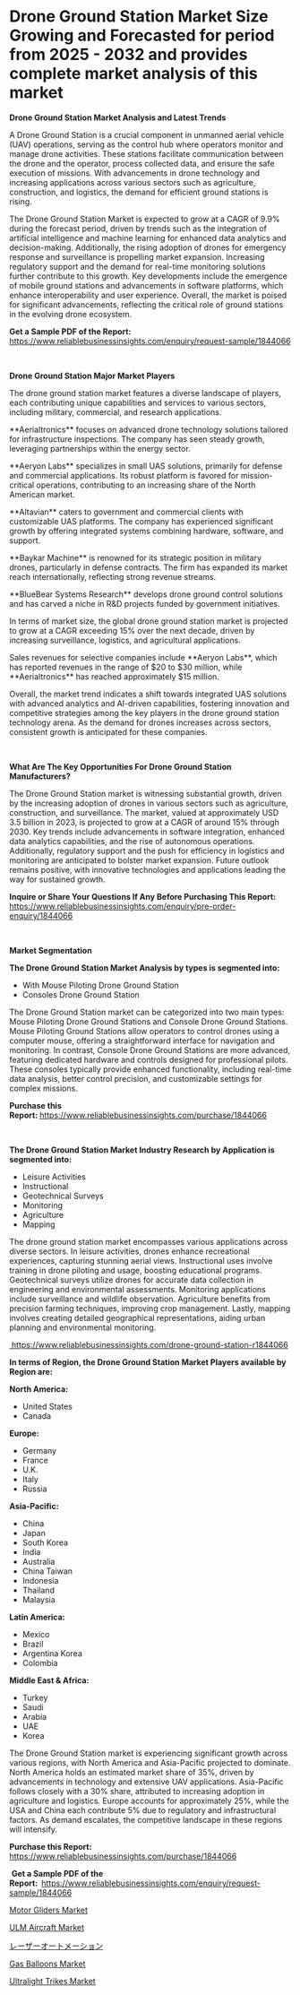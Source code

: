 <p><h1>Drone Ground Station Market Size Growing and Forecasted for period from 2025 - 2032 and provides complete market analysis of this market</h1></p><p><strong>Drone Ground Station Market Analysis and Latest Trends</strong></p>
<p><p>A Drone Ground Station is a crucial component in unmanned aerial vehicle (UAV) operations, serving as the control hub where operators monitor and manage drone activities. These stations facilitate communication between the drone and the operator, process collected data, and ensure the safe execution of missions. With advancements in drone technology and increasing applications across various sectors such as agriculture, construction, and logistics, the demand for efficient ground stations is rising.</p><p>The Drone Ground Station Market is expected to grow at a CAGR of 9.9% during the forecast period, driven by trends such as the integration of artificial intelligence and machine learning for enhanced data analytics and decision-making. Additionally, the rising adoption of drones for emergency response and surveillance is propelling market expansion. Increasing regulatory support and the demand for real-time monitoring solutions further contribute to this growth. Key developments include the emergence of mobile ground stations and advancements in software platforms, which enhance interoperability and user experience. Overall, the market is poised for significant advancements, reflecting the critical role of ground stations in the evolving drone ecosystem.</p></p>
<p><strong>Get a Sample PDF of the Report:&nbsp;</strong> <a href="https://www.reliablebusinessinsights.com/enquiry/request-sample/1844066?utm_campaign=101&utm_medium=2&utm_source=Github&utm_content=ia&utm_term=18022025&utm_id=drone-ground-station">https://www.reliablebusinessinsights.com/enquiry/request-sample/1844066</a></p>
<p>&nbsp;</p>
<p><strong>Drone Ground Station Major Market Players</strong></p>
<p><p>The drone ground station market features a diverse landscape of players, each contributing unique capabilities and services to various sectors, including military, commercial, and research applications. </p><p>**Aerialtronics** focuses on advanced drone technology solutions tailored for infrastructure inspections. The company has seen steady growth, leveraging partnerships within the energy sector.</p><p>**Aeryon Labs** specializes in small UAS solutions, primarily for defense and commercial applications. Its robust platform is favored for mission-critical operations, contributing to an increasing share of the North American market.</p><p>**Altavian** caters to government and commercial clients with customizable UAS platforms. The company has experienced significant growth by offering integrated systems combining hardware, software, and support.</p><p>**Baykar Machine** is renowned for its strategic position in military drones, particularly in defense contracts. The firm has expanded its market reach internationally, reflecting strong revenue streams.</p><p>**BlueBear Systems Research** develops drone ground control solutions and has carved a niche in R&D projects funded by government initiatives.</p><p>In terms of market size, the global drone ground station market is projected to grow at a CAGR exceeding 15% over the next decade, driven by increasing surveillance, logistics, and agricultural applications. </p><p>Sales revenues for selective companies include **Aeryon Labs**, which has reported revenues in the range of $20 to $30 million, while **Aerialtronics** has reached approximately $15 million. </p><p>Overall, the market trend indicates a shift towards integrated UAS solutions with advanced analytics and AI-driven capabilities, fostering innovation and competitive strategies among the key players in the drone ground station technology arena. As the demand for drones increases across sectors, consistent growth is anticipated for these companies.</p></p>
<p>&nbsp;</p>
<p><strong>What Are The Key Opportunities For Drone Ground Station Manufacturers?</strong></p>
<p><p>The Drone Ground Station market is witnessing substantial growth, driven by the increasing adoption of drones in various sectors such as agriculture, construction, and surveillance. The market, valued at approximately USD 3.5 billion in 2023, is projected to grow at a CAGR of around 15% through 2030. Key trends include advancements in software integration, enhanced data analytics capabilities, and the rise of autonomous operations. Additionally, regulatory support and the push for efficiency in logistics and monitoring are anticipated to bolster market expansion. Future outlook remains positive, with innovative technologies and applications leading the way for sustained growth.</p></p>
<p><strong>Inquire or Share Your Questions If Any Before Purchasing This Report:</strong> <a href="https://www.reliablebusinessinsights.com/enquiry/pre-order-enquiry/1844066?utm_campaign=101&utm_medium=2&utm_source=Github&utm_content=ia&utm_term=18022025&utm_id=drone-ground-station">https://www.reliablebusinessinsights.com/enquiry/pre-order-enquiry/1844066</a></p>
<p>&nbsp;</p>
<p><strong>Market Segmentation</strong></p>
<p><strong>The Drone Ground Station Market Analysis by types is segmented into:</strong></p>
<p><ul><li>With Mouse Piloting Drone Ground Station</li><li>Consoles Drone Ground Station</li></ul></p>
<p><p>The Drone Ground Station market can be categorized into two main types: Mouse Piloting Drone Ground Stations and Console Drone Ground Stations. Mouse Piloting Ground Stations allow operators to control drones using a computer mouse, offering a straightforward interface for navigation and monitoring. In contrast, Console Drone Ground Stations are more advanced, featuring dedicated hardware and controls designed for professional pilots. These consoles typically provide enhanced functionality, including real-time data analysis, better control precision, and customizable settings for complex missions.</p></p>
<p><strong>Purchase this Report:&nbsp;</strong><a href="https://www.reliablebusinessinsights.com/purchase/1844066?utm_campaign=101&utm_medium=2&utm_source=Github&utm_content=ia&utm_term=18022025&utm_id=drone-ground-station">https://www.reliablebusinessinsights.com/purchase/1844066</a></p>
<p>&nbsp;</p>
<p><strong>The Drone Ground Station Market Industry Research by Application is segmented into:</strong></p>
<p><ul><li>Leisure Activities</li><li>Instructional</li><li>Geotechnical Surveys</li><li>Monitoring</li><li>Agriculture</li><li>Mapping</li></ul></p>
<p><p>The drone ground station market encompasses various applications across diverse sectors. In leisure activities, drones enhance recreational experiences, capturing stunning aerial views. Instructional uses involve training in drone piloting and usage, boosting educational programs. Geotechnical surveys utilize drones for accurate data collection in engineering and environmental assessments. Monitoring applications include surveillance and wildlife observation. Agriculture benefits from precision farming techniques, improving crop management. Lastly, mapping involves creating detailed geographical representations, aiding urban planning and environmental monitoring.</p></p>
<p><a href="https://www.reliablebusinessinsights.com/drone-ground-station-r1844066?utm_campaign=101&utm_medium=2&utm_source=Github&utm_content=ia&utm_term=18022025&utm_id=drone-ground-station">&nbsp;https://www.reliablebusinessinsights.com/drone-ground-station-r1844066</a></p>
<p><strong>In terms of Region, the Drone Ground Station Market Players available by Region are:</strong></p>
<p>
    <p> <strong> North America: </strong>
        <ul>
            <li>United States</li>
            <li>Canada</li>
        </ul>
        </p> 
    <p> <strong> Europe: </strong>
        <ul>
            <li>Germany</li>
            <li>France</li>
            <li>U.K.</li>
            <li>Italy</li>
            <li>Russia</li>
        </ul>
        </p> 
    <p> <strong> Asia-Pacific: </strong>
        <ul>
            <li>China</li>
            <li>Japan</li>
            <li>South Korea</li>
            <li>India</li>
            <li>Australia</li>
            <li>China Taiwan</li>
            <li>Indonesia</li>
            <li>Thailand</li>
            <li>Malaysia</li>
        </ul>
        </p> 
    <p> <strong> Latin America: </strong>
        <ul>
            <li>Mexico</li>
            <li>Brazil</li>
            <li>Argentina Korea</li>
            <li>Colombia</li>
        </ul>
        </p> 
    <p> <strong> Middle East & Africa: </strong>
        <ul>
            <li>Turkey</li>
            <li>Saudi</li>
            <li>Arabia</li>
            <li>UAE</li>
            <li>Korea</li>
        </ul>
    </p>
    </p>
<p><p>The Drone Ground Station market is experiencing significant growth across various regions, with North America and Asia-Pacific projected to dominate. North America holds an estimated market share of 35%, driven by advancements in technology and extensive UAV applications. Asia-Pacific follows closely with a 30% share, attributed to increasing adoption in agriculture and logistics. Europe accounts for approximately 25%, while the USA and China each contribute 5% due to regulatory and infrastructural factors. As demand escalates, the competitive landscape in these regions will intensify.</p></p>
<p><strong>Purchase this Report: </strong><a href="https://www.reliablebusinessinsights.com/purchase/1844066?utm_campaign=101&utm_medium=2&utm_source=Github&utm_content=ia&utm_term=18022025&utm_id=drone-ground-station">https://www.reliablebusinessinsights.com/purchase/1844066</a></p>
<p>&nbsp;<strong>Get a Sample PDF of the Report:&nbsp;&nbsp;</strong><a href="https://www.reliablebusinessinsights.com/enquiry/request-sample/1844066?utm_campaign=101&utm_medium=2&utm_source=Github&utm_content=ia&utm_term=18022025&utm_id=drone-ground-station">https://www.reliablebusinessinsights.com/enquiry/request-sample/1844066</a></p>
<p><strong></strong></p>
<p><p><a href="https://github.com/poianaokkels/Market-Research-Report-List-1/blob/main/motor-gliders-market.md?utm_campaign=101&utm_medium=2&utm_source=Github&utm_content=ia&utm_term=18022025&utm_id=drone-ground-station">Motor Gliders Market</a></p><p><a href="https://github.com/haimamuirev8/Market-Research-Report-List-1/blob/main/ulm-aircraft-market.md?utm_campaign=101&utm_medium=2&utm_source=Github&utm_content=ia&utm_term=18022025&utm_id=drone-ground-station">ULM Aircraft Market</a></p><p><a href="https://github.com/lababdou/Market-Research-Report-List-6/blob/main/602617138075.md?utm_campaign=101&utm_medium=2&utm_source=Github&utm_content=ia&utm_term=18022025&utm_id=drone-ground-station">レーザーオートメーション</a></p><p><a href="https://github.com/daemluari/Market-Research-Report-List-1/blob/main/gas-balloons-market.md?utm_campaign=101&utm_medium=2&utm_source=Github&utm_content=ia&utm_term=18022025&utm_id=drone-ground-station">Gas Balloons Market</a></p><p><a href="https://github.com/iquiseeboli/Market-Research-Report-List-1/blob/main/ultralight-trikes-market.md?utm_campaign=101&utm_medium=2&utm_source=Github&utm_content=ia&utm_term=18022025&utm_id=drone-ground-station">Ultralight Trikes Market</a></p></p>